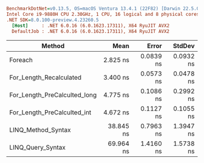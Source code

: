 ``` ini

BenchmarkDotNet=v0.13.5, OS=macOS Ventura 13.4.1 (22F82) [Darwin 22.5.0]
Intel Core i9-9880H CPU 2.30GHz, 1 CPU, 16 logical and 8 physical cores
.NET SDK=8.0.100-preview.4.23260.5
  [Host]     : .NET 6.0.16 (6.0.1623.17311), X64 RyuJIT AVX2
  DefaultJob : .NET 6.0.16 (6.0.1623.17311), X64 RyuJIT AVX2


```
|                       Method |      Mean |     Error |    StdDev |
|----------------------------- |----------:|----------:|----------:|
|                      Foreach |  2.825 ns | 0.0839 ns | 0.0932 ns |
|      For_Length_Recalculated |  3.400 ns | 0.0573 ns | 0.0478 ns |
| For_Length_PreCalculted_long |  4.775 ns | 0.1086 ns | 0.2992 ns |
|  For_Length_PreCalculted_int |  4.672 ns | 0.1127 ns | 0.1055 ns |
|           LINQ_Method_Syntax | 38.845 ns | 0.7963 ns | 1.3947 ns |
|            LINQ_Query_Syntax | 69.964 ns | 1.4160 ns | 1.5738 ns |
